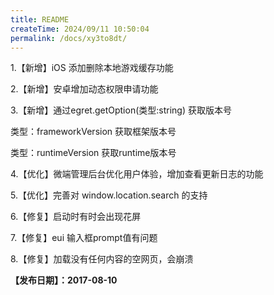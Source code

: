 ```yaml
---
title: README
createTime: 2024/09/11 10:50:04
permalink: /docs/xy3to8dt/
---
```

1.【新增】iOS 添加删除本地游戏缓存功能

2.【新增】安卓增加动态权限申请功能

3.【新增】通过egret.getOption(类型:string) 获取版本号

类型：frameworkVersion 获取框架版本号

类型：runtimeVersion 获取runtime版本号

4.【优化】微端管理后台优化用户体验，增加查看更新日志的功能

5.【优化】完善对 window.location.search 的支持

6.【修复】启动时有时会出现花屏

7.【修复】eui 输入框prompt值有问题

8.【修复】加载没有任何内容的空网页，会崩溃

**【发布日期】：2017-08-10**